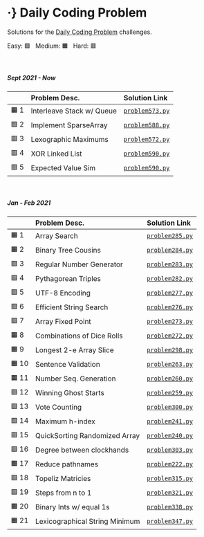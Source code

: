 # ·} Daily Coding Problem 

Solutions for the [Daily Coding Problem](https://www.dailycodingproblem.com/) challenges.
 
Easy: :green_square: &nbsp; Medium: :orange_square: &nbsp; Hard: :red_square:

<br>

##### **Sept 2021 - Now**

| | Problem Desc.  | Solution Link |
|-|:-|:-|
| :orange_square: 1 | Interleave Stack w/ Queue  | [`problem573.py`](https://github.com/nkhi/dailycodingproblem/blob/master/solutions/problem573.py) |
| :green_square: 2 | Implement SparseArray | [`problem588.py`](https://github.com/nkhi/dailycodingproblem/blob/master/solutions/problem588.py) |
| :red_square: 3 | Lexographic Maximums | [`problem572.py`](https://github.com/nkhi/dailycodingproblem/blob/master/solutions/problem572.py) |
| :red_square: 4 | XOR Linked List | [`problem590.py`](https://github.com/nkhi/dailycodingproblem/blob/master/solutions/problem590.py) |
| :red_square: 5 | Expected Value Sim | [`problem590.py`](https://github.com/nkhi/dailycodingproblem/blob/master/solutions/problem589.py) |
<br>

##### **Jan - Feb 2021**

|  | Problem Desc.  | Solution Link |
|-|:-|:-|
| :orange_square: 1 | Array Search | [`problem285.py`](https://github.com/nkhi/dailycodingproblem/blob/master/solutions/problem285.py) |
| :orange_square: 2 | Binary Tree Cousins | [`problem284.py`](https://github.com/nkhi/dailycodingproblem/blob/master/solutions/problem284.py) |
| :green_square: 3 | Regular Number Generator |  [`problem283.py`](https://github.com/nkhi/dailycodingproblem/blob/master/solutions/problem283.py) |
| :green_square: 4 | Pythagorean Triples |  [`problem282.py`](https://github.com/nkhi/dailycodingproblem/blob/master/solutions/problem282.py) |
| :green_square: 5 | UTF-8 Encoding | [`problem277.py`](https://github.com/nkhi/dailycodingproblem/blob/master/solutions/problem277.py) |
| :green_square: 6 | Efficient String Search | [`problem276.py`](https://github.com/nkhi/dailycodingproblem/blob/master/solutions/problem276.py) |
| :green_square: 7 | Array Fixed Point | [`problem273.py`](https://github.com/nkhi/dailycodingproblem/blob/master/solutions/problem273.py) |
| :orange_square: 8 | Combinations of Dice Rolls | [`problem272.py`](https://github.com/nkhi/dailycodingproblem/blob/master/solutions/problem272.py) |
| :orange_square: 9 | Longest 2-e Array Slice | [`problem298.py`](https://github.com/nkhi/dailycodingproblem/blob/master/solutions/problem298.py) |
| :orange_square: 10 | Sentence Validation | [`problem263.py`](https://github.com/nkhi/dailycodingproblem/blob/master/solutions/problem263.py) |
| :orange_square: 11 | Number Seq. Generation  | [`problem260.py`](https://github.com/nkhi/dailycodingproblem/blob/master/solutions/problem260.py) |
| :green_square: 12 | Winning Ghost Starts  | [`problem259.py`](https://github.com/nkhi/dailycodingproblem/blob/master/solutions/problem259.py) |
| :green_square: 13 | Vote Counting  | [`problem300.py`](https://github.com/nkhi/dailycodingproblem/blob/master/solutions/problem300.py) |
| :green_square: 14 | Maximum h-index  | [`problem241.py`](https://github.com/nkhi/dailycodingproblem/blob/master/solutions/problem241.py) |
| :red_square: 15 | QuickSorting Randomized Array  | [`problem240.py`](https://github.com/nkhi/dailycodingproblem/blob/master/solutions/problem240.py) |
| :green_square: 16 | Degree between clockhands  | [`problem303.py`](https://github.com/nkhi/dailycodingproblem/blob/master/solutions/problem303.py) |
| :orange_square: 17 | Reduce pathnames | [`problem222.py`](https://github.com/nkhi/dailycodingproblem/blob/master/solutions/problem222.py) |
| :green_square: 18 | Topeliz Matricies  | [`problem315.py`](https://github.com/nkhi/dailycodingproblem/blob/master/solutions/problem315.py) |
| :green_square: 19 | Steps from n to 1  | [`problem321.py`](https://github.com/nkhi/dailycodingproblem/blob/master/solutions/problem321.py) |
| :orange_square: 20 | Binary Ints w/ equal 1s  | [`problem338.py`](https://github.com/nkhi/dailycodingproblem/blob/master/solutions/problem338.py) |
| :orange_square: 21| Lexicographical String Minimum | [`problem347.py`](https://github.com/nkhi/dailycodingproblem/blob/master/solutions/problem347.py) |
<br>